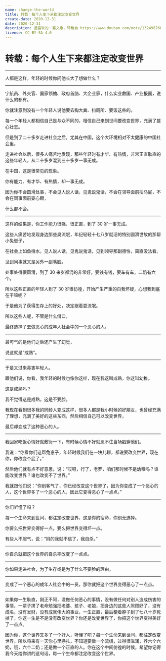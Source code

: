 ```yaml
---
name: change-the-world
title: 转载：每个人生下来都注定改变世界
create-date: 2020-12-31
date: 2020-12-31
description: 挺喜欢的一篇文章，转载自 https://www.douban.com/note/132496760/ ，原作者是罗永浩。
license: CC-BY-SA-4.0
---
```


# 转载：每个人生下来都注定改变世界

---

人都是这样，年轻的时候你问他长大了想做什么？

---

宇航员、外交官、国家领袖、政府首脑、大企业家，什么实业救国、产业报国，说什么的都有。

你就注意到没有一个年轻人说他要去掏大粪、扫厕所、要饭这些的。

每一个年轻人都相信自己是与众不同的，相信自己来到世间要改变世界，充满了雄心壮志。

但是到了二十多岁走进社会之后，尤其在中国，这个大环境相对不太健康的中国社会里，

走进社会以后，很多人痛苦地发现，那些年轻时有才华、有热情，非常正直耿直的这些年轻人，从二十多岁混到三十多岁一事无成。

在中国，这是很常见的现象。

你有能力、有才华、有热情，却一事无成。

因为你不会圆滑处事，不会见人说人话，见鬼说鬼话，不会在领导面前拍马屁，不会在同事面前耍心眼，

什么都不会。

---

这样的结果是，你工作能力很强、很正直，到了 30 岁一事无成。

这些人痛苦地发现身边那些臭流氓，年纪轻轻十七八岁就活的特别圆滑世故的那帮小兔崽子，

在社会上如鱼得水，见人说人话，见鬼说鬼话，见到领导那副德性，简直没法看。

见到同事就又是另外一副嘴脸。

处事处得很圆滑，到了 30 来岁都混的非常好，要钱有钱，要车有车，二奶有六个。

所以这些正直的年轻人到了 30 岁很彷徨，开始产生严重的自我怀疑，心想我到底在干嘛呢？

于是他为了获得生存上的好处，决定跟着耍流氓。

所以这些人呢，不管是什么借口，

最终选择了去做恶心的成年人社会中的一个恶心的人。

---

最可气的是他们之后还产生了幻觉，

说这就是“成熟”。

---

于是又过来毒害年轻人。

跟他们说，你看，我年轻的时候也像你这样，现在我这叫成熟，你这叫幼稚。

这是成熟吗？

我不觉得这是成熟，这是不要脸。

我现在看到很多我的同龄人变成这样，很多人都是我小时候的好朋友，也曾经充满了理想，充满了美好的这些东西，然后相信自己可以改变世界，

最后却变成了这种恶心的人。

---

我回家吃饭心情好就敷衍一下，有时候心情不好就忍不住当场戳穿他们。

我说：“你看你们这帮兔崽子，年轻时候我们在一块儿聊，都说要改变世界，现在你，你改变个屁了。”

然后他们就有点不好意思，说：“哎呀，行了，老罗，咱们那时候不是幼稚吗？谁能改变世界？谁也改变不了世界。”

我就跟他们说：“你别客气了，你已经改变这个世界了，因为你变成了一个恶心的人，这个世界多了一个恶心的人，因此它变得恶心了一点点。”

---

你们听懂了吗？

每一个生命来到世间，都注定改变世界，这是你的宿命，你别无选择。

你要么把世界变得好一点，要么把世界变得坏一点。

有些人不服气，说：“妈的我就不信了，我自杀。”

---

你自杀就把这个世界的自杀率改变了一点点。

---

你如果走进社会，为了生存或是为了什么不要脸的理由，

---

变成了一个恶心的成年人社会中的一员，那你就把这个世界变得恶心了一点点。

---

如果你一生耿直，刚正不阿，没做任何恶心的事情，没有做任何对别人造成伤害的事情，一辈子拼了老命勉强把老婆、孩子、老娘，把身边的这些人照顾好了，没有成名，没有发财，没有成就伟大的事业，一生正直，最后梗着脖子到了七八十岁死掉了，你这一生是不是没有改变世界？你还是改变世界了，你把这个世界变得美好了一点点。

因为你，这个世界又多了一个好人，听懂了吧？每一个生命来到世间，都注定改变世界。所以将来有一天你心里挣扎，不知道要做一个流氓，过得很滋润，养六个六奶，哦，六个二奶；还是做一个正直的人。你在这个中间彷徨的时候，希望你记得我今天给你讲的这句话，每一个生命都注定改变这个世界。
